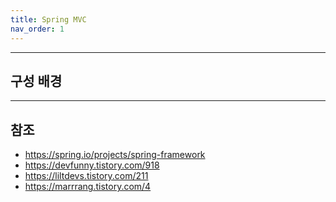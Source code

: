 ```yaml
---
title: Spring MVC
nav_order: 1
---
```




---
## 구성 배경



---
## 참조
- https://spring.io/projects/spring-framework
- https://devfunny.tistory.com/918
- https://liltdevs.tistory.com/211
- https://marrrang.tistory.com/4
